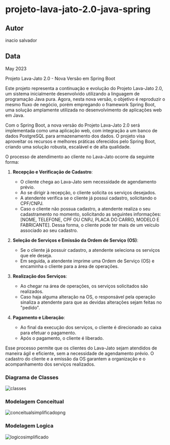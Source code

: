 # projeto-lava-jato-2.0-java-spring

## Autor
inacio salvador

## Data
May 2023

Projeto Lava-Jato 2.0 - Nova Versão em Spring Boot

Este projeto representa a continuação e evolução do Projeto Lava-Jato 2.0, um sistema inicialmente desenvolvido utilizando a linguagem de programação Java pura. Agora, nesta nova versão, o objetivo é reproduzir o mesmo fluxo de negócio, porém empregando o framework Spring Boot, uma solução amplamente utilizada no desenvolvimento de aplicações web em Java.

Com o Spring Boot, a nova versão do Projeto Lava-Jato 2.0 será implementada como uma aplicação web, com integração a um banco de dados PostgreSQL para armazenamento dos dados. O projeto visa aproveitar os recursos e melhores práticas oferecidos pelo Spring Boot, criando uma solução robusta, escalável e de alta qualidade.

O processo de atendimento ao cliente no Lava-Jato ocorre da seguinte forma:

1. **Recepção e Verificação de Cadastro**:
   - O cliente chega ao Lava-Jato sem necessidade de agendamento prévio.
   - Ao se dirigir à recepção, o cliente solicita os serviços desejados.
   - A atendente verifica se o cliente já possui cadastro, solicitando o CPF/CNPJ.
   - Caso o cliente não possua cadastro, a atendente realiza o seu cadastramento no momento, solicitando as seguintes informações: [NOME, TELEFONE, CPF OU CNPJ, PLACA DO CARRO, MODELO E FABRICANTE]. Dessa forma, o cliente pode ter mais de um veículo associado ao seu cadastro.

2. **Seleção de Serviços e Emissão da Ordem de Serviço (OS)**:
   - Se o cliente já possuir cadastro, a atendente seleciona os serviços que ele deseja.
   - Em seguida, a atendente imprime uma Ordem de Serviço (OS) e encaminha o cliente para a área de operações.

3. **Realização dos Serviços**:
   - Ao chegar na área de operações, os serviços solicitados são realizados.
   - Caso haja alguma alteração na OS, o responsável pela operação sinaliza a atendente para que as devidas alterações sejam feitas no "pedido".

4. **Pagamento e Liberação**:
   - Ao final da execução dos serviços, o cliente é direcionado ao caixa para efetuar o pagamento.
   - Após o pagamento, o cliente é liberado.

Esse processo permite que os clientes do Lava-Jato sejam atendidos de maneira ágil e eficiente, sem a necessidade de agendamento prévio. O cadastro do cliente e a emissão da OS garantem a organização e o acompanhamento dos serviços realizados.


### Diagrama de Classes


![classes](https://github.com/inaciosalvador/projeto-lava-jato-2.0-java-spring/assets/112987249/36e74b7f-0a7f-4633-bfed-dc37ce3d8619)





### Modelagem Conceitual

![conceitualsimplificadopng](https://github.com/inaciosalvador/projeto-lava-jato-2.0-java-spring/assets/112987249/e4bc5454-8935-4208-9d9b-7cdede100960)


### Modelagem Logica

![logicosimplificado](https://github.com/inaciosalvador/projeto-lava-jato-2.0-java-spring/assets/112987249/f43ace66-bd53-498c-a504-aa21d2fd1aee)





